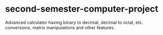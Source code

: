 # second-semester-computer-project
 Advanced calculator having binary to decimal, decimal to octal, etc. conversions, matrix manipulations and other features.
